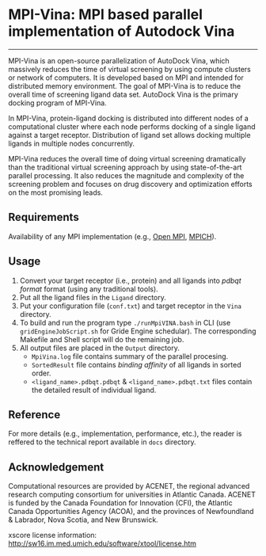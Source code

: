 # MPI-Vina: MPI based parallel implementation of Autodock Vina
--------------------------------------------------
MPI-Vina is an open-source parallelization of AutoDock Vina, which massively reduces the time of virtual screening by using compute clusters or network of computers. It is developed based on MPI and intended for distributed memory environment. The goal of MPI-Vina is to reduce the overall time of screening ligand data set. AutoDock Vina is the primary docking program of MPI-Vina.

In MPI-Vina, protein-ligand docking is distributed into different nodes of a computational cluster where each node performs docking of a single ligand against a target receptor. Distribution of ligand set allows docking multiple ligands in multiple nodes concurrently.

MPI-Vina reduces the overall time of doing virtual screening dramatically than the traditional virtual screening approach by using state-of-the-art parallel processing. It also reduces the magnitude and complexity of the screening problem and focuses on drug discovery and optimization efforts on the most promising leads. 

Requirements
------------
Availability of any MPI implementation (e.g., [Open MPI](http://www.open-mpi.org/), [MPICH](https://www.mpich.org/)).

Usage
-----
1. Convert your target receptor (i.e., protein) and all ligands into *pdbqt format* format (using any traditional tools).
2. Put all the ligand files in the `Ligand` directory.
3. Put your configuration file (`conf.txt`) and target receptor in the `Vina` directory.
4. To build and run the program type `./runMpiVINA.bash` in CLI (use `gridEngineJobScript.sh` for Gride Engine schedular). The corresponding Makefile and Shell script will do the remaining job. 
5. All output files are placed in the `Output` directory.
     -  `MpiVina.log` file contains summary of the parallel procesing.
     -  `SortedResult` file contains *binding affinity* of all ligands in sorted order.
     -  `<ligand_name>.pdbqt.pdbqt` & `<ligand_name>.pdbqt.txt` files contain the detailed result of individual ligand.

Reference
---------
For more details (e.g., implementation, performance, etc.), the reader is reffered to the technical report available in `docs` directory.

Acknowledgement
---------------
Computational resources are provided by ACENET, the regional advanced research computing consortium for universities in Atlantic Canada. ACENET is funded by the Canada Foundation for Innovation (CFI), the Atlantic Canada Opportunities Agency (ACOA), and the provinces of Newfoundland & Labrador, Nova Scotia, and New Brunswick.

xscore license information: http://sw16.im.med.umich.edu/software/xtool/license.htm
